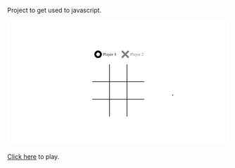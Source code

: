 Project to get used to javascript. 

![Preview](https://github.com/DanielRolfs/media/blob/main/tic-tac-toe/readme.gif?raw=true)

[Click here](https://danielrolfs.github.io/tic-tac-toe/) to play.
